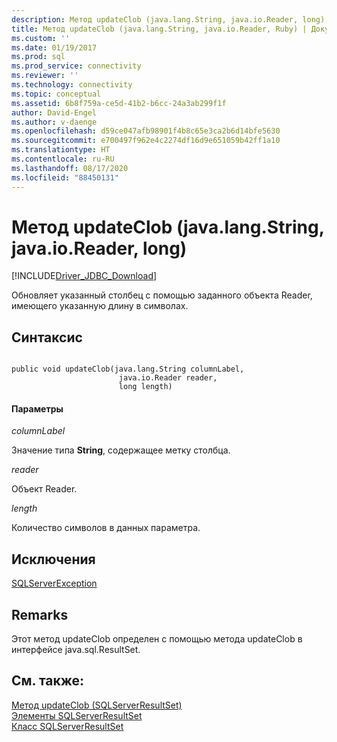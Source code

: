 ```yaml
---
description: Метод updateClob (java.lang.String, java.io.Reader, long)
title: Метод updateClob (java.lang.String, java.io.Reader, Ruby) | Документация Майкрософт
ms.custom: ''
ms.date: 01/19/2017
ms.prod: sql
ms.prod_service: connectivity
ms.reviewer: ''
ms.technology: connectivity
ms.topic: conceptual
ms.assetid: 6b8f759a-ce5d-41b2-b6cc-24a3ab299f1f
author: David-Engel
ms.author: v-daenge
ms.openlocfilehash: d59ce047afb98901f4b8c65e3ca2b6d14bfe5630
ms.sourcegitcommit: e700497f962e4c2274df16d9e651059b42ff1a10
ms.translationtype: HT
ms.contentlocale: ru-RU
ms.lasthandoff: 08/17/2020
ms.locfileid: "88450131"
---
```

# <a name="updateclob-method-javalangstring-javaioreader-long"></a>Метод updateClob (java.lang.String, java.io.Reader, long)
[!INCLUDE[Driver_JDBC_Download](../../../includes/driver_jdbc_download.md)]

  Обновляет указанный столбец с помощью заданного объекта Reader, имеющего указанную длину в символах.  
  
## <a name="syntax"></a>Синтаксис  
  
```  
  
public void updateClob(java.lang.String columnLabel,  
                        java.io.Reader reader,  
                        long length)  
```  
  
#### <a name="parameters"></a>Параметры  
 *columnLabel*  
  
 Значение типа **String**, содержащее метку столбца.  
  
 *reader*  
  
 Объект Reader.  
  
 *length*  
  
 Количество символов в данных параметра.  
  
## <a name="exceptions"></a>Исключения  
 [SQLServerException](../../../connect/jdbc/reference/sqlserverexception-class.md)  
  
## <a name="remarks"></a>Remarks  
 Этот метод updateClob определен с помощью метода updateClob в интерфейсе java.sql.ResultSet.  
  
## <a name="see-also"></a>См. также:  
 [Метод updateClob (SQLServerResultSet)](../../../connect/jdbc/reference/updateclob-method-sqlserverresultset.md)   
 [Элементы SQLServerResultSet](../../../connect/jdbc/reference/sqlserverresultset-members.md)   
 [Класс SQLServerResultSet](../../../connect/jdbc/reference/sqlserverresultset-class.md)  
  
  
